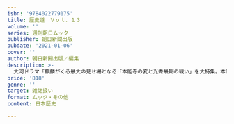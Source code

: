 ```yaml
---
isbn: '9784022779175'
title: 歴史道　Ｖｏｌ．１３
volume: ''
series: 週刊朝日ムック
publisher: 朝日新聞出版
pubdate: '2021-01-06'
cover: ''
author: 朝日新聞出版／編集
description: >-
  大河ドラマ「麒麟がくる最大の見せ場となる「本能寺の変と光秀最期の戦い」を大特集。本能寺の変の主役から脇役まで網羅し、光秀が許せなかった「信長の非道」、黒幕の存在、山崎の戦いの敗因等々、大河ファンから歴史マニアまで楽しめる一冊。
price: '818'
genre: ''
target: 雑誌扱い
format: ムック・その他
content: 日本歴史

---
```

